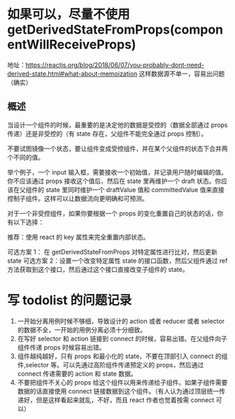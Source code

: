 # 如果可以，尽量不使用 getDerivedStateFromProps(componentWillReceiveProps)

地址：https://reactjs.org/blog/2018/06/07/you-probably-dont-need-derived-state.html#what-about-memoization
这样数据源不单一，容易出问题（确实）

## 概述

当设计一个组件的时候，最重要的是决定他的数据是受控的（数据全部通过 props 传递）还是非受控的（有 state 存在，父组件不能完全通过 props 控制）。

不要试图镜像一个状态，要让组件变成受控组件，并在某个父组件的状态下合并两个不同的值。

举个例子，一个 input 输入框，需要接收一个初始值，并记录用户随时编辑的值。你不应该通过 props 接收这个值后，然后在 state 里再维护一个 draft 状态。你应该在父组件的 state 里同时维护一个 draftValue 值和 committedValue 值来直接控制子组件。这样可以让数据流向更明确和可预测。

对于一个非受控组件，如果你要根据一个 props 的变化重置自己的状态的话，你有以下选择：

推荐：使用 react 的 key 属性来完全重置内部状态。

可选方案 1： 在 getDerivedStateFromProps 对特定属性进行比对，然后更新 state
可选方案 2：设置一个改变特定属性 state 的接口函数，然后父组件通过 ref 方法获取到这个接口，然后通过这个接口直接改变子组件的 state。

# 写 todolist 的问题记录

1. 一开始分离用例时候不够细，导致设计的 action 或者 reducer 或者 selector 的数据不全，一开始的用例分离必须十分细致。
2. 在写好 selector 和 action 链接到 connect 的时候，容易出错。在父组件向子组件传递 props 时候容易出错。
3. 组件越纯越好，只有 props 和最小化的 state，不要在顶部引入 connect 的组件,selector 等。可以先通过高阶组件传递预定义的 props，然后通过 connect 传递需要的 action 和 state 数据。
4. 不要把组件不关心的 props 给这个组件以用来传递给子组件。如果子组件需要数据的话直接使用 connect 链接数据到这个组件。（有人认为通过顶层统一传递好，但是这样看起来就乱，不好，而且 react 作者也觉着按需 connect 可以）

